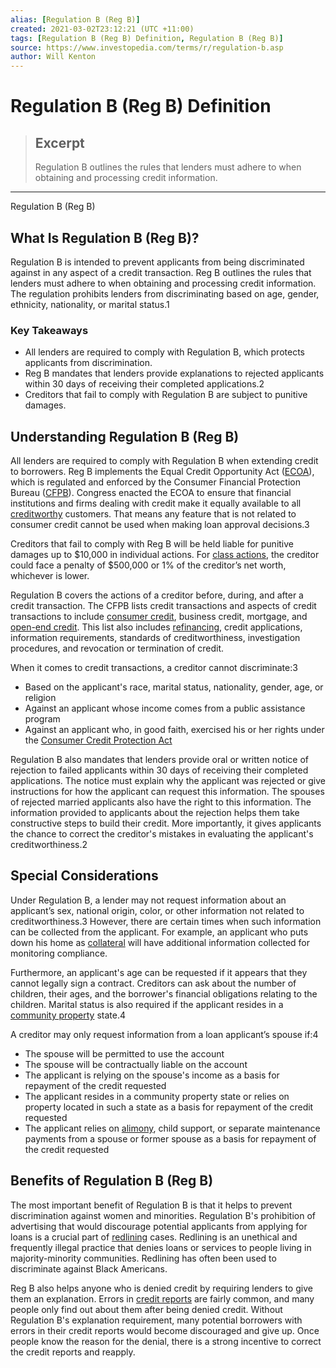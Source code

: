 ```yaml
---
alias: [Regulation B (Reg B)]
created: 2021-03-02T23:12:21 (UTC +11:00)
tags: [Regulation B (Reg B) Definition, Regulation B (Reg B)]
source: https://www.investopedia.com/terms/r/regulation-b.asp
author: Will Kenton
---
```


# Regulation B (Reg B) Definition

> ## Excerpt
> Regulation B outlines the rules that lenders must adhere to when obtaining and processing credit information.

---

Regulation B (Reg B)
## What Is Regulation B (Reg B)?

Regulation B is intended to prevent applicants from being discriminated against in any aspect of a credit transaction. Reg B outlines the rules that lenders must adhere to when obtaining and processing credit information. The regulation prohibits lenders from discriminating based on age, gender, ethnicity, nationality, or marital status.1

### Key Takeaways

-   All lenders are required to comply with Regulation B, which protects applicants from discrimination.
-   Reg B mandates that lenders provide explanations to rejected applicants within 30 days of receiving their completed applications.2
-   Creditors that fail to comply with Regulation B are subject to punitive damages.

## Understanding Regulation B (Reg B)

All lenders are required to comply with Regulation B when extending credit to borrowers. Reg B implements the Equal Credit Opportunity Act ([ECOA](https://www.investopedia.com/terms/e/ecoa.asp)), which is regulated and enforced by the Consumer Financial Protection Bureau ([CFPB](https://www.investopedia.com/terms/c/consumer-financial-protection-bureau-cfpb.asp)). Congress enacted the ECOA to ensure that financial institutions and firms dealing with credit make it equally available to all [creditworthy](https://www.investopedia.com/terms/c/credit-worthiness.asp) customers. That means any feature that is not related to consumer credit cannot be used when making loan approval decisions.3

Creditors that fail to comply with Reg B will be held liable for punitive damages up to $10,000 in individual actions. For [class actions](https://www.investopedia.com/terms/c/classaction.asp), the creditor could face a penalty of $500,000 or 1% of the creditor’s net worth, whichever is lower.

Regulation B covers the actions of a creditor before, during, and after a credit transaction. The CFPB lists credit transactions and aspects of credit transactions to include [consumer credit](https://www.investopedia.com/terms/c/consumercredit.asp), business credit, mortgage, and [open-end credit](https://www.investopedia.com/terms/o/openendcredit.asp). This list also includes [refinancing](https://www.investopedia.com/terms/r/refinance.asp), credit applications, information requirements, standards of creditworthiness, investigation procedures, and revocation or termination of credit.

When it comes to credit transactions, a creditor cannot discriminate:3

-   Based on the applicant's race, marital status, nationality, gender, age, or religion
-   Against an applicant whose income comes from a public assistance program
-   Against an applicant who, in good faith, exercised his or her rights under the [Consumer Credit Protection Act](https://www.investopedia.com/terms/c/consumer-credit-protection-act-of-1968.asp)

Regulation B also mandates that lenders provide oral or written notice of rejection to failed applicants within 30 days of receiving their completed applications. The notice must explain why the applicant was rejected or give instructions for how the applicant can request this information. The spouses of rejected married applicants also have the right to this information. The information provided to applicants about the rejection helps them take constructive steps to build their credit. More importantly, it gives applicants the chance to correct the creditor's mistakes in evaluating the applicant's creditworthiness.2

## Special Considerations

Under Regulation B, a lender may not request information about an applicant’s sex, national origin, color, or other information not related to creditworthiness.3 However, there are certain times when such information can be collected from the applicant. For example, an applicant who puts down his home as [collateral](https://www.investopedia.com/terms/c/collateral.asp) will have additional information collected for monitoring compliance.

Furthermore, an applicant's age can be requested if it appears that they cannot legally sign a contract. Creditors can ask about the number of children, their ages, and the borrower's financial obligations relating to the children. Marital status is also required if the applicant resides in a [community property](https://www.investopedia.com/terms/c/communityproperty.asp) state.4

A creditor may only request information from a loan applicant’s spouse if:4

-   The spouse will be permitted to use the account
-   The spouse will be contractually liable on the account
-   The applicant is relying on the spouse's income as a basis for repayment of the credit requested
-   The applicant resides in a community property state or relies on property located in such a state as a basis for repayment of the credit requested
-   The applicant relies on [alimony](https://www.investopedia.com/terms/a/alimony.asp), child support, or separate maintenance payments from a spouse or former spouse as a basis for repayment of the credit requested

## Benefits of Regulation B (Reg B)

The most important benefit of Regulation B is that it helps to prevent discrimination against women and minorities. Regulation B's prohibition of advertising that would discourage potential applicants from applying for loans is a crucial part of [redlining](https://www.investopedia.com/terms/r/redlining.asp) cases. Redlining is an unethical and frequently illegal practice that denies loans or services to people living in majority-minority communities. Redlining has often been used to discriminate against Black Americans.

Reg B also helps anyone who is denied credit by requiring lenders to give them an explanation. Errors in [credit reports](https://www.investopedia.com/terms/c/creditreport.asp) are fairly common, and many people only find out about them after being denied credit. Without Regulation B's explanation requirement, many potential borrowers with errors in their credit reports would become discouraged and give up. Once people know the reason for the denial, there is a strong incentive to correct the credit reports and reapply.
